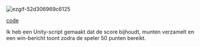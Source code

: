 ![ezgif-52d306969c6125](https://github.com/user-attachments/assets/21fb4c28-54b4-46ab-a7c8-dcbd87435264)


[code](progles/Assets/Scripts/PlayerScore.cs)


Ik heb een Unity-script gemaakt dat de score bijhoudt, munten verzamelt en een win-bericht toont zodra de speler 50 punten bereikt.

